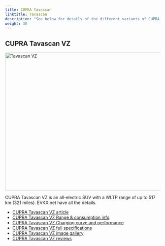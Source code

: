 ```yaml
---
title: CUPRA Tavascan
linktitle: Tavascan
description: "See below for details of the different variants of CUPRA Tavascan"
weight: 30
---
```

## CUPRA Tavascan VZ

<a href="/models/cupra/tavascan/tavascan_vz/"><img src="https://media.evkx.net/multimedia/models/cupra/tavascan/tavascan_vz/main_1_st.JPG" width="800" height="446" alt="Tavascan VZ" ></a>

CUPRA Tavascan VZ is an all-electric SUV with a WLTP range of up to 517 km (321 miles). EVKX.net have all the details. 

- [CUPRA Tavascan VZ article](/models/cupra/tavascan/tavascan_vz/)
- [CUPRA Tavascan VZ Range & consumption info](/models/cupra/tavascan/tavascan_vz//rangeandconsumption)
- [CUPRA Tavascan VZ Charging curve and performance](/models/cupra/tavascan/tavascan_vz//chargingcurve)
- [CUPRA Tavascan VZ full specifications](/models/cupra/tavascan/tavascan_vz//specifications)
- [CUPRA Tavascan VZ image gallery](/models/cupra/tavascan/tavascan_vz//gallery)
- [CUPRA Tavascan VZ reviews](/models/cupra/tavascan/tavascan_vz//reviews)

